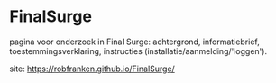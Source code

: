 # FinalSurge
pagina voor onderzoek in Final Surge: achtergrond, informatiebrief, toestemmingsverklaring, instructies (installatie/aanmelding/'loggen').

site: https://robfranken.github.io/FinalSurge/
